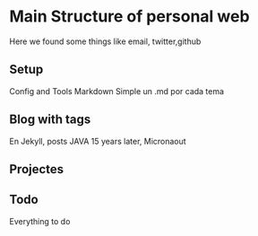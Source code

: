 # Main Structure of personal web
Here we found some things like email, twitter,github

## Setup
Config and Tools Markdown Simple
un .md por cada tema

## Blog with tags
En Jekyll, posts JAVA 15 years later, Micronaout

## Projectes

## Todo
Everything to do
